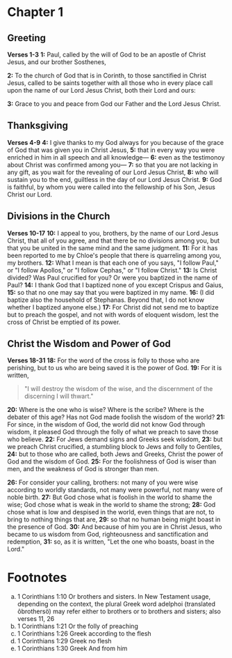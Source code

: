 # Chapter 1
## Greeting
**Verses 1-3**
**1:** Paul, called by the will of God to be an apostle of Christ Jesus, and our brother Sosthenes,

**2:** To the church of God that is in Corinth, to those sanctified in Christ Jesus, called to be saints together with all those who in every place call upon the name of our Lord Jesus Christ, both their Lord and ours:

**3:** Grace to you and peace from God our Father and the Lord Jesus Christ.

## Thanksgiving
**Verses 4-9**
**4:** I give thanks to my God always for you because of the grace of God that was given you in Christ Jesus,
**5:** that in every way you were enriched in him in all speech and all knowledge—
**6:** even as the testimonoy about Christ was confirmed among you—
**7:** so that you are not lacking in any gift, as you wait for the revealing of our Lord Jesus Christ,
**8:** who will sustain you to the end, guiltless in the day of our Lord Jesus Christ.
**9:** God is faithful, by whom you were called into the fellowship of his Son, Jesus Christ our Lord.

## Divisions in the Church
**Verses 10-17**
**10:** I appeal to you, brothers, by the name of our Lord Jesus Christ, that all of you agree, and that there be no divisions among you, but that you be united in the same mind and the same judgment.
**11:** For it has been reported to me by Chloe's people that there is quarreling among you, my brothers.
**12:** What I mean is that each one of you says, "I follow Paul," or "I follow Apollos," or "I follow Cephas," or "I follow Christ."
**13:** Is Christ divided? Was Paul crucified for you? Or were you baptized in the name of Paul?
**14:** I thank God that I baptized none of you except Crispus and Gaius,
**15:** so that no one may say that you were baptized in my name.
**16:** (I did baptize also the household of Stephanas. Beyond that, I do not know whether I baptized anyone else.)
**17:** For Christ did not send me to baptize but to preach the gospel, and not with words of eloquent wisdom, lest the cross of Christ be emptied of its power.

## Christ the Wisdom and Power of God
**Verses 18-31**
**18:** For the word of the cross is folly to those who are perishing, but to us who are being saved it is the power of God.
**19:** For it is written,
> "I will destroy the wisdom of the wise,
> and the discernment of the discerning I will thwart."

**20:** Where is the one who is wise? Where is the scribe? Where is the debater of this age? Has not God made foolish the wisdom of the world?
**21:** For since, in the wisdom of God, the world did not know God through wisdom, it pleased God through the folly of what we preach to save those who believe.
**22:** For Jews demand signs and Greeks seek wisdom,
**23:** but we preach Christ crucified, a stumbling block to Jews and folly to Gentiles,
**24:** but to those who are called, both Jews and Greeks, Christ the power of God and the wisdom of God.
**25:** For the foolishness of God is wiser than men, and the weakness of God is stronger than men.

**26:** For consider your calling, brothers: not many of you were wise according to worldly standards, not many were powerful, not many were of noble birth.
**27:** But God chose what is foolish in the world to shame the wise; God chose what is weak in the world to shame the strong;
**28:** God chose what is low and despised in the world, even things that are not, to bring to nothing things that are,
**29:** so that no human being might boast in the presence of God.
**30:** And because of him you are in Christ Jesus, who became to us wisdom from God, righteousness and sanctification and redemption,
**31:** so, as it is written, "Let the one who boasts, boast in the Lord."

# Footnotes
<ol type='a'>
	<li>1 Corinthians 1:10 Or brothers and sisters. In New Testament usage, depending on the context, the plural Greek word adelphoi (translated ôbrothersö) may refer either to brothers or to brothers and sisters; also verses 11, 26</li>
	<li>1 Corinthians 1:21 Or the folly of preaching</li>
	<li>1 Corinthians 1:26 Greek according to the flesh</li>
	<li>1 Corinthians 1:29 Greek no flesh</li>
	<li>1 Corinthians 1:30 Greek And from him</li>
</ol>
